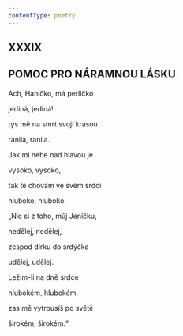 ```yaml
---
contentType: poetry
---
```


<section>

## XXXIX  

## POMOC PRO NÁRAMNOU LÁSKU

Ach, Haničko, má perličko  

jediná, jediná!

tys mě na smrt svojí krásou

ranila, ranila.

</section>

<section>

Jak mi nebe nad hlavou je

vysoko, vysoko,

tak tě chovám ve svém srdci

hluboko, hluboko.

</section>

<section>

„Nic si z toho, můj Jeníčku,

nedělej, nedělej,

zespod dírku do srdýčka

udělej, udělej.

</section>

<section>

Ležím-li na dně srdce

hlubokém, hlubokém,

zas mě vytrousíš po světě

širokém, širokém.“

</section>
